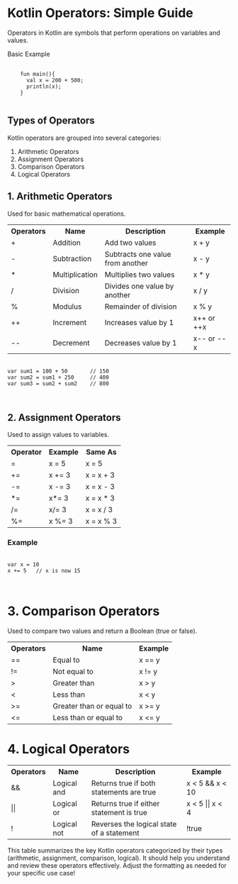 # Kotlin Operators: Simple Guide

Operators in Kotlin are symbols that perform operations on variables and values.

Basic Example

<pre>
  <code>
    fun main(){
      val x = 200 + 500;
      println(x);
    }
  </code>
</pre>

## Types of Operators

Kotlin operators are grouped into several categories:

1. Arithmetic Operators
2. Assignment Operators
3. Comparison Operators
4. Logical Operators

## 1. Arithmetic Operators

Used for basic mathematical operations.

<table>
  <tr>
    <th>Operators</th>
    <th>Name</th>
    <th>Description</th>
    <th>Example</th>
  </tr>
  <tr>
    <td>+</td>
    <td>Addition</td>
    <td>Add two values</td>
    <td>x + y</td>
  </tr>
  <tr>
    <td>-</td>
    <td>Subtraction</td>
    <td>Subtracts one value from another</td>
    <td>x - y</td>
  </tr>
  <tr>
    <td>*</td>
    <td>Multiplication</td>
    <td>Multiplies two values</td>
    <td>x * y</td>
  </tr>
  <tr>
    <td>/</td>
    <td>Division</td>
    <td>Divides one value by another</td>
    <td>x / y</td>
  </tr>
   <tr>
    <td>%</td>
    <td>Modulus</td>
    <td>Remainder of division	</td>
    <td>x % y</td>
  </tr>
   <tr>
    <td>++</td>
    <td>Increment</td>
    <td>Increases value by 1</td>
    <td>x++ or ++x</td>
  </tr>
   <tr>
    <td>--</td>
    <td>Decrement</td>
    <td>Decreases value by 1</td>
    <td>x-- or --x</td>
  </tr>
</table>

<pre>
  <code>
var sum1 = 100 + 50       // 150
var sum2 = sum1 + 250     // 400
var sum3 = sum2 + sum2    // 800

  </code>
</pre>

## 2. Assignment Operators

Used to assign values to variables.

<table>
  <tr>
    <th>Operator</th>
    <th>Example</th>
    <th>Same As</th>
  </tr>
  <tr>
    <td>=</td>
    <td>x = 5</td>
    <td>x = 5</td>
  </tr>
   <tr>
    <td>+=</td>
    <td>x += 3</td>
    <td>x = x + 3</td>
  </tr>
  <tr>
    <td>-=</td>
    <td>x -= 3</td>
    <td>x = x - 3</td>
  </tr>
  <tr>
    <td>*=</td>
    <td>x*= 3</td>
    <td>x = x * 3</td>
  </tr>
  <tr>
    <td>/=</td>
    <td>x/= 3</td>
    <td>x = x / 3</td>
  </tr>
  <tr>
    <td>%=</td>
    <td>x %= 3</td>
    <td>x = x % 3</td>
  </tr>
</table>

### Example

<pre>
  <code>
var x = 10
x += 5   // x is now 15

  </code>
</pre>

# 3. Comparison Operators

Used to compare two values and return a Boolean (true or false).

<table>
  <tr>
    <th>Operators</th>
    <th>Name</th>
    <th>Example</th>
  </tr>
  <tr>
    <td>==</td>
    <td>Equal to</td>
    <td>x == y</td>
  </tr>
  <td>!=</td>
    <td>Not equal to</td>
    <td>x != y</td>
  </tr>
  <tr>
    <td>&gt;</td>
    <td>Greater than</td>
    <td>x &gt; y</td>
  </tr>
  <tr>
    <td>&lt;</td>
    <td>Less than</td>
    <td>x &lt; y</td>
  </tr>
  <tr>
    <td>&gt;=</td>
    <td>Greater than or equal to</td>
    <td>x &gt;= y</td>
  </tr>
  <tr>
    <td>&lt;=</td>
    <td>Less than or equal to</td>
    <td>x &lt;= y</td>
  </tr>
</table>

# 4. Logical Operators

<table>
  <tr>
    <th>Operators</th>
    <th>Name</th>
    <th>Description</th>
    <th>Example</th>
  </tr>
    <tr>
    <td>&amp;&amp;</td>
    <td>Logical and</td>
    <td>Returns true if both statements are true</td>
    <td>x &lt; 5 &amp;&amp; x &lt; 10</td>
  </tr>
  <tr>
    <td>||</td>
    <td>Logical or</td>
    <td>Returns true if either statement is true</td>
    <td>x &lt; 5 || x &lt; 4</td>
  </tr>
  <tr>
    <td>!</td>
    <td>Logical not</td>
    <td>Reverses the logical state of a statement</td>
    <td>!true</td>
  </tr>
</table>

This table summarizes the key Kotlin operators categorized by their types (arithmetic, assignment, comparison, logical). It should help you understand and review these operators effectively. Adjust the formatting as needed for your specific use case!


